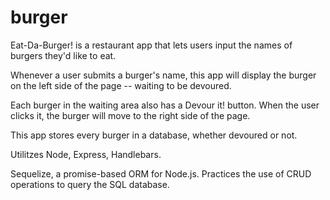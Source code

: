 # burger

Eat-Da-Burger! is a restaurant app that lets users input the names of burgers they'd like to eat.

Whenever a user submits a burger's name, this app will display the burger on the left side of the page -- waiting to be devoured.

Each burger in the waiting area also has a Devour it! button. When the user clicks it, the burger will move to the right side of the page.

This app stores every burger in a database, whether devoured or not.

Utilitzes Node, Express, Handlebars.

Sequelize, a promise-based ORM for Node.js.  Practices the use of CRUD operations to query the SQL database.
